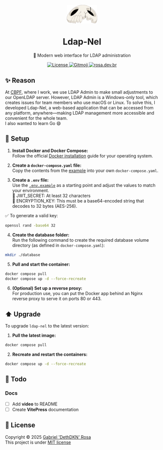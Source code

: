 <p align="center">
   <img src="https://github.com/dethdkn/ldap-nel/blob/main/public/nel.png?raw=true" alt="Ldap-Nel" width="100px"/>
<h1 align="center">Ldap-Nel</h1>
</p>
<p align="center">🔐 Modern web interface for LDAP administration</p>
<p align="center">
   <a href="https://github.com/dethdkn/ldap-nel/blob/main/LICENSE">
      <img src="https://img.shields.io/github/license/dethdkn/ldap-nel?color=%233da639&logo=open%20source%20initiative" alt="License"/>
  </a>
   <a href="https://gitmoji.dev">
      <img src="https://img.shields.io/badge/gitmoji-%20😜%20😍-FFDD67" alt="Gitmoji"/>
   </a>
   <a href="https://rosa.dev.br">
      <img src="https://img.shields.io/badge/check me!-👻-F28AA9" alt="rosa.dev.br"/>
   </a>
</p>

## ✨ Reason

At [CBPF](https://cbpf.br), where I work, we use LDAP Admin to make small adjustments to our OpenLDAP server. However, LDAP Admin is a Windows-only tool, which creates issues for team members who use macOS or Linux. To solve this, I developed Ldap-Nel, a web-based application that can be accessed from any platform, anywhere—making LDAP management more accessible and convenient for the whole team.\
I also wanted to learn Go 😄

## 🚀 Setup

1. **Install Docker and Docker Compose:**\
Follow the official [Docker installation](https://docs.docker.com/get-started/get-docker/) guide for your operating system.

2. **Create a `docker-compose.yaml` file:**\
Copy the contents from the [example](https://github.com/dethdkn/ldap-nel/blob/main/docker-compose.yaml) into your own `docker-compose.yaml`.

3. **Create a `.env` file:**\
Use the [`.env.example`](https://github.com/dethdkn/ldap-nel/blob/main/.env.example) as a starting point and adjust the values to match your environment.\
🔑 JWT_SECRET: At least 32 characters\
🔐 ENCRYPTION_KEY: This must be a base64-encoded string that decodes to 32 bytes (AES-256).

✅ To generate a valid key:
```bash
openssl rand -base64 32
```

4. **Create the database folder:**\
Run the following command to create the required database volume directory (as defined in `docker-compose.yaml`):  
```bash
mkdir ./database
```

5. **Pull and start the container:**
```bash
docker compose pull
docker compose up -d --force-recreate
```

6.	**(Optional) Set up a reverse proxy:**\
For production use, you can put the Docker app behind an Nginx reverse proxy to serve it on ports 80 or 443.

## ⬆️ Upgrade

To upgrade `ldap-nel` to the latest version:

1. **Pull the latest image:**
```bash
docker compose pull
```

2. **Recreate and restart the containers:**
```bash
docker compose up -d --force-recreate
```

## 🎯 Todo

### Docs
- [ ] Add **video** to README
- [ ] Create **VitePress** documentation

## 📝 License

Copyright © 2025 [Gabriel 'DethDKN' Rosa](https://github.com/dethdkn)\
This project is under [MIT license](https://github.com/dethdkn/ldap-nel/blob/main/LICENSE)
